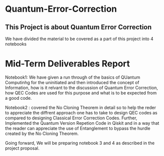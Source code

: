 # Quantum-Error-Correction


## This Project is about Quantum Error Correction 
We have divided the material to be covered as a part of this project into 4 notebooks


# Mid-Term Deliverables Report
Notebook1: We have given a run through of the basics of QUantum Computinhg for the uninitiated and then introduced the concept of Information, how is it relvant to the discussion of Quantum Error Correction, how QEC Codes are used for this purpose and what is to be expected from a good code. 


Notebook2 : covered the No Cloning Theorem in detail so to help the reder to appreciate the diffrent approach one has to take to design QEC codes as compared to designing Classical Error Correction Codes. Further, Implemented the Quantum Version Repetion Code in Qiskit and in a way that the reader can appreciate the use of Entanglement to bypass the hurdle created by the No Cloning Theorem. 

Going forward, We will be preparing notebook 3 and 4 as described in the project proposal. 

